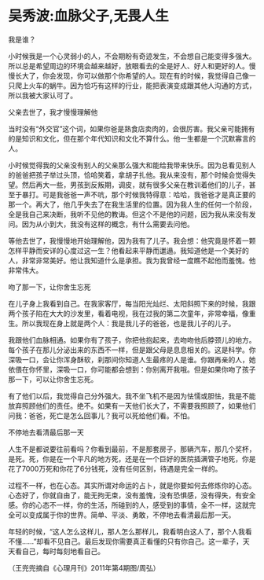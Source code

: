 # 吴秀波:血脉父子,无畏人生

我是谁？ 

小时候我是一个心灵弱小的人，不会期盼有奇迹发生，不会想自己能变得多强大。所以总是希望周边的环境会越来越好，放眼看去的全是好人、好人和更好的人。慢慢长大了，你会发现，你可以做那个你希望的人。现在有的时候，我觉得自己像一只爬上火车的蜗牛。因为恰巧有这样的行业，能把表演变成跟其他人沟通的方式，所以我被大家认可了。 

父亲去世了，我才慢慢理解他 

当时没有“外交官”这个词，如果你爸是熟食店卖肉的，会很厉害。我父亲可能拥有的是知识和文化，但在那个年代知识和文化不算什么。他一生都是一个沉默寡言的人。 

小时候觉得我的父亲没有别人的父亲那么强大和能给我带来快乐。因为总看见别人的爸爸把孩子举过头顶，恰哈笑着，拿胡子扎他。我从来没有，那个时候会觉得失望。然后再大一些，男孩到反叛期，调皮，就有很多父亲在教训着他们的儿子，甚至于暴打。可是我爸爸一声不吭，那个时候我特得意：哈哈，我爸爸才是真正要的那一个。再大了，他几乎失去了在我生活里的位置。因为我人生的任何一个阶段，全是我自己来决断，我听不见他的教诲。但这个不是他的问题，因为我从来没有发问。因为从小到大，我没有这样的概念，有什么需要去问他。 

等他去世了，我慢慢地开始理解他，因为我有了儿子。我会想：他究竟是怀着一颗怎样平静而安详的心度过这一生？他看起来平静而邋遢。我知道他是一个美好的人，非常非常美好。他让我知道什么是承担。我为我曾经一度瞧不起他而羞愧。他非常伟大。 

吻了那一下，让你舍生忘死 

在儿子身上我看到自己。在我家客厅，每当阳光灿烂、太阳斜照下来的时候，我跟两个孩子陷在大大的沙发里，看着电视，我在过我的第二次童年，非常幸福，像重生。所以我现在身上就是两个人：我是我儿子的爸爸，也是我儿子的儿子。 

我跟他们血脉相通。如果你有了孩子，你把他抱起来，去吻吻他后脖颈儿的地方。每个孩子在那儿分泌出来的东西不一样，但是跟父母是息息相关的。这是科学。你深吸一口，会让你浑身酥软，刹那间你知道人生最疼的人是谁。你跟再亲的人，她依偎在你怀里，深吸一口，你可能都会想到：你别离开我哦。但是如果你吻了孩子那一下，可以让你舍生忘死。 

有了他们以后，我觉得自己分外强大。我不坐飞机不是因为怯懦或胆怯，我是不能放弃照顾他们的责任。绝不。如果有一天他们长大了，不需要我照顾了，如果他们问我：爸爸，死亡是怎么回事儿？我可以死给他们看。不怕。 

不停地去看清最后那一天 

人生不是都说要往前看吗？你看到最前，不是那套房子，那辆汽车，那几个奖杯，是死。死，你是在一个平凡的地方死，还是在一个巨好的医院插满管子地死，你是花了7000万死和你花了6分钱死，没有任何区别，待遇是完全一样的。 

过程不一样，也在心态。其实所谓对命运的占卜，就是你要如何去修炼你的心态。心态好了，你就自由了，能无拘无束，没有羞愧，没有恐惧感，没有得失，有安全感。你的心态不一样，你的生活，所碰到的人，感受到的事情，全不一样，这就完全可以变成属于你的世界。简单、平淡、勇敢，不停地去看清最后那一天。 

年轻的时候，“这人怎么这样儿，那人怎么那样儿，我看明白这人了，那个人我看不懂……”却看不见自己。最后发现你需要真正看懂的只有你自己。这一辈子，天天看自己，每时每刻地看自己。 

（王兜兜摘自《心理月刊》2011年第4期图/周弘）